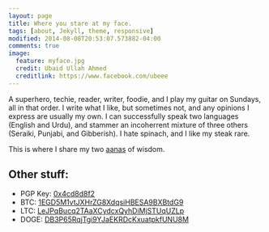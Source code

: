 ```yaml
---
layout: page
title: Where you stare at my face.
tags: [about, Jekyll, theme, responsive]
modified: 2014-08-08T20:53:07.573882-04:00
comments: true
image:
  feature: myface.jpg
  credit: Ubaid Ullah Ahmed
  creditlink: https://www.facebook.com/ubeee
---
```


A superhero, techie, reader, writer, foodie, and I play my guitar on Sundays, all in that order. I write what I like, but sometimes not, and any opinions I express are usually my own. I can successfully speak two languages (English and Urdu), and stammer an incoherrent mixture of three others (Seraiki, Punjabi, and Gibberish). I hate spinach, and I like my steak rare.

This is where I share my two [aanas](https://en.wikipedia.org/wiki/Indian_anna) of wisdom.

## Other stuff:

* PGP Key: [0x4cd8d8f2](https://encrypt.to/0x4cd8d8f2)
* BTC: [1EGD5M1vtJXHrZG8XdqsiHBESA9BXBtdG9](https://btc.blockr.io/address/info/1EGD5M1vtJXHrZG8XdqsiHBESA9BXBtdG9)
* LTC: [LeJPqBucq2TAaXCydcxQyhDiMjSTUqUZLp](http://ltc.blockr.io/address/info/LeJPqBucq2TAaXCydcxQyhDiMjSTUqUZLp)
* DOGE: [DB3P65RqjTgi9YJaEKRDcKxuatpkfUNU8M](http://dogechain.info/address/DB3P65RqjTgi9YJaEKRDcKxuatpkfUNU8M)